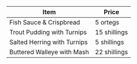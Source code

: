 | Item                          | Price        |
|-------------------------------|--------------|
| Fish Sauce & Crispbread       | 5 ortegs     |
| Trout Pudding with Turnips    | 15 shillings |
| Salted Herring with Turnips   | 5 shillings  |
| Buttered Walleye with Mash    | 22 shillings |